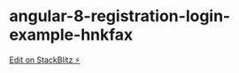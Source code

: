 # angular-8-registration-login-example-hnkfax

[Edit on StackBlitz ⚡️](https://stackblitz.com/edit/angular-8-registration-login-example-hnkfax)